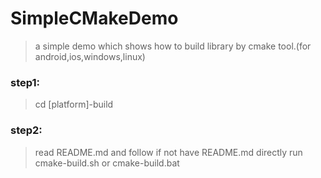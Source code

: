 # SimpleCMakeDemo
>a simple demo which shows how to build library by cmake tool.(for android,ios,windows,linux)


### step1:
>    cd [platform]-build

### step2:
>    read README.md and follow 
>    if not have README.md directly run cmake-build.sh or cmake-build.bat
